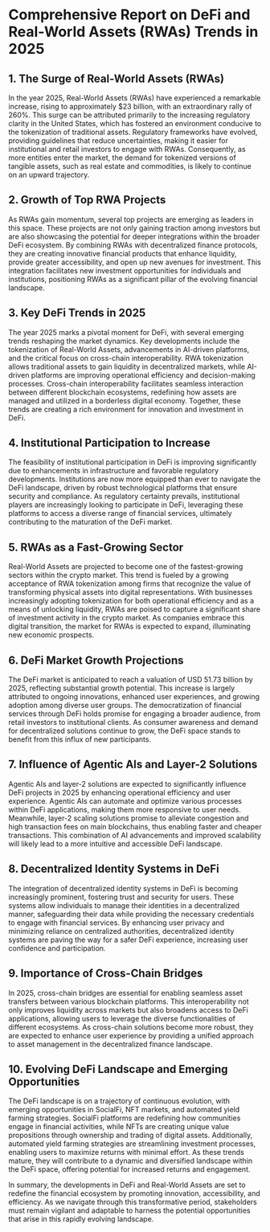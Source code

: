 # Comprehensive Report on DeFi and Real-World Assets (RWAs) Trends in 2025

## 1. The Surge of Real-World Assets (RWAs)

In the year 2025, Real-World Assets (RWAs) have experienced a remarkable increase, rising to approximately $23 billion, with an extraordinary rally of 260%. This surge can be attributed primarily to the increasing regulatory clarity in the United States, which has fostered an environment conducive to the tokenization of traditional assets. Regulatory frameworks have evolved, providing guidelines that reduce uncertainties, making it easier for institutional and retail investors to engage with RWAs. Consequently, as more entities enter the market, the demand for tokenized versions of tangible assets, such as real estate and commodities, is likely to continue on an upward trajectory.

## 2. Growth of Top RWA Projects

As RWAs gain momentum, several top projects are emerging as leaders in this space. These projects are not only gaining traction among investors but are also showcasing the potential for deeper integrations within the broader DeFi ecosystem. By combining RWAs with decentralized finance protocols, they are creating innovative financial products that enhance liquidity, provide greater accessibility, and open up new avenues for investment. This integration facilitates new investment opportunities for individuals and institutions, positioning RWAs as a significant pillar of the evolving financial landscape.

## 3. Key DeFi Trends in 2025

The year 2025 marks a pivotal moment for DeFi, with several emerging trends reshaping the market dynamics. Key developments include the tokenization of Real-World Assets, advancements in AI-driven platforms, and the critical focus on cross-chain interoperability. RWA tokenization allows traditional assets to gain liquidity in decentralized markets, while AI-driven platforms are improving operational efficiency and decision-making processes. Cross-chain interoperability facilitates seamless interaction between different blockchain ecosystems, redefining how assets are managed and utilized in a borderless digital economy. Together, these trends are creating a rich environment for innovation and investment in DeFi.

## 4. Institutional Participation to Increase

The feasibility of institutional participation in DeFi is improving significantly due to enhancements in infrastructure and favorable regulatory developments. Institutions are now more equipped than ever to navigate the DeFi landscape, driven by robust technological platforms that ensure security and compliance. As regulatory certainty prevails, institutional players are increasingly looking to participate in DeFi, leveraging these platforms to access a diverse range of financial services, ultimately contributing to the maturation of the DeFi market.

## 5. RWAs as a Fast-Growing Sector

Real-World Assets are projected to become one of the fastest-growing sectors within the crypto market. This trend is fueled by a growing acceptance of RWA tokenization among firms that recognize the value of transforming physical assets into digital representations. With businesses increasingly adopting tokenization for both operational efficiency and as a means of unlocking liquidity, RWAs are poised to capture a significant share of investment activity in the crypto market. As companies embrace this digital transition, the market for RWAs is expected to expand, illuminating new economic prospects.

## 6. DeFi Market Growth Projections

The DeFi market is anticipated to reach a valuation of USD 51.73 billion by 2025, reflecting substantial growth potential. This increase is largely attributed to ongoing innovations, enhanced user experiences, and growing adoption among diverse user groups. The democratization of financial services through DeFi holds promise for engaging a broader audience, from retail investors to institutional clients. As consumer awareness and demand for decentralized solutions continue to grow, the DeFi space stands to benefit from this influx of new participants.

## 7. Influence of Agentic AIs and Layer-2 Solutions

Agentic AIs and layer-2 solutions are expected to significantly influence DeFi projects in 2025 by enhancing operational efficiency and user experience. Agentic AIs can automate and optimize various processes within DeFi applications, making them more responsive to user needs. Meanwhile, layer-2 scaling solutions promise to alleviate congestion and high transaction fees on main blockchains, thus enabling faster and cheaper transactions. This combination of AI advancements and improved scalability will likely lead to a more intuitive and accessible DeFi landscape.

## 8. Decentralized Identity Systems in DeFi

The integration of decentralized identity systems in DeFi is becoming increasingly prominent, fostering trust and security for users. These systems allow individuals to manage their identities in a decentralized manner, safeguarding their data while providing the necessary credentials to engage with financial services. By enhancing user privacy and minimizing reliance on centralized authorities, decentralized identity systems are paving the way for a safer DeFi experience, increasing user confidence and participation.

## 9. Importance of Cross-Chain Bridges

In 2025, cross-chain bridges are essential for enabling seamless asset transfers between various blockchain platforms. This interoperability not only improves liquidity across markets but also broadens access to DeFi applications, allowing users to leverage the diverse functionalities of different ecosystems. As cross-chain solutions become more robust, they are expected to enhance user experience by providing a unified approach to asset management in the decentralized finance landscape.

## 10. Evolving DeFi Landscape and Emerging Opportunities

The DeFi landscape is on a trajectory of continuous evolution, with emerging opportunities in SocialFi, NFT markets, and automated yield farming strategies. SocialFi platforms are redefining how communities engage in financial activities, while NFTs are creating unique value propositions through ownership and trading of digital assets. Additionally, automated yield farming strategies are streamlining investment processes, enabling users to maximize returns with minimal effort. As these trends mature, they will contribute to a dynamic and diversified landscape within the DeFi space, offering potential for increased returns and engagement.

In summary, the developments in DeFi and Real-World Assets are set to redefine the financial ecosystem by promoting innovation, accessibility, and efficiency. As we navigate through this transformative period, stakeholders must remain vigilant and adaptable to harness the potential opportunities that arise in this rapidly evolving landscape.